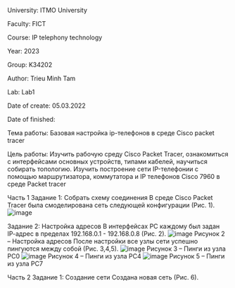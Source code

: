 University: ITMO University

Faculty: FICT

Course: IP telephony technology

Year: 2023

Group: K34202

Author: Trieu Minh Tam

Lab: Lab1

Date of create: 05.03.2022

Date of finished:

Тема работы: Базовая настройка ip-телефонов в среде Сisco packet tracer

Цель работы: Изучить рабочую среду Cisco Packet Tracer, ознакомиться с интерфейсами основных устройств, типами кабелей, научиться собирать топологию. Изучить построение сети IP-телефонии с помощью маршрутизатора, коммутатора и IP телефонов Cisco 7960 в среде Packet tracer

Часть 1
Задание 1: Собрать схему соединения
В среде Cisco Packet Tracer была смоделирована сеть следующей конфигурации (Рис. 1).
![image](https://user-images.githubusercontent.com/87965299/222950816-42f31885-501a-4167-980b-dae8d6fe9441.png)

Задание 2: Настройка адресов В интерфейсах PC каждому был задан IP-aдрес в пределах 192.168.0.1 - 192.168.0.8 (Рис. 2).
![image](https://user-images.githubusercontent.com/87965299/222950843-a1754b97-09ba-49a4-b8cc-6e3285c1938c.png)
Рисунок 2 – Настройка адресов
После настройки все узлы сети успешно пингуются между собой (Рис. 3,4,5).
![image](https://user-images.githubusercontent.com/87965299/222950904-1b9606a7-8cfc-42a3-bcc0-ad81f41624a0.png)
Рисунок 3 – Пинги из узла PC0
![image](https://user-images.githubusercontent.com/87965299/222950936-3ff34fc6-63b0-4596-8745-e7bdd947d874.png)
Рисунок 4 – Пинги из узла PC4
![image](https://user-images.githubusercontent.com/87965299/222950979-8ba4e436-1a3f-4002-8105-c959e3226805.png)
Рисунок 5 – Пинги из узла PC7

Часть 2
Задание 1: Создание сети
Создана новая сеть (Рис. 6).
